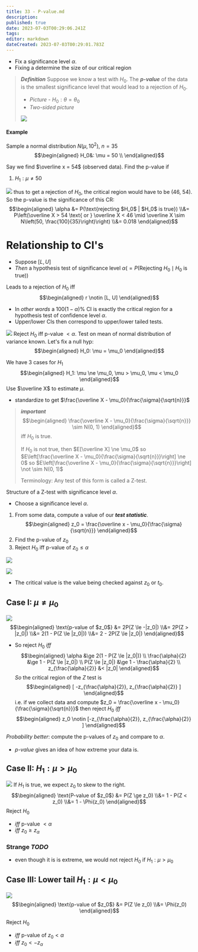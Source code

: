 ```yaml
---
title: 33 - P-value.md
description: 
published: true
date: 2023-07-03T00:29:06.241Z
tags: 
editor: markdown
dateCreated: 2023-07-03T00:29:01.783Z
---
```


- Fix a significance level $\alpha$.
- Fixing a determine the size of our critical region

> ***Definition***
> Suppose we know a test with $H_0$. The ***p-value*** of the data is the smallest significance level that would lead to a rejection of $H_0$.
> 
> - *Picture* - $H_0: \theta = \theta_0$
> - *Two-sided picture*
> 
> 
> ![](/images/20230702002723.png)

#### Example
Sample a normal distribution $N(\mu, 10^2)$, $n = 35$
$$\begin{aligned}
    H_0&: \mu = 50 \\
\end{aligned}$$

Say we find $\overline x = 54$ (observed data). Find the p-value if
1. $H_1:\mu \ne 50$

![](/images/20230702002747.png)
    thus to get a rejection of $H_0$, the critical region would have to be (46, 54). So the p-value is the significance of this CR:
$$\begin{aligned}
    \alpha &= P(\text{rejecting $H_0$ | $H_0$ is true})
    \\&=
        P\left(\overline X > 54 \text{ or } \overline X < 46 \mid \overline X \sim N\left(50, \frac{100}{35}\right)\right)
    \\&=
        0.018
\end{aligned}$$

# Relationship to CI's
- Suppose $[L, U]$
- *Then* a hypothesis test of significance level $\alpha(=P(\text{Rejecting } H_0 \mid H_0 \text{ is true}))$

Leads to a rejection of $H_0$ iff
$$\begin{aligned}
    r \notin [L, U]
\end{aligned}$$
- In *other words* a $100(1 - \alpha)\%$ CI is exactly the critical region for a hypothesis test of confidence level $\alpha$.
- Upper/lower CIs then correspond to upper/lower tailed tests.

![](/images/20230702002813.png)
Reject $H_0$ iff p-value $< \alpha$.
Test on mean of normal distribution of variance known.
Let's fix a null hyp:
$$\begin{aligned}
    H_0: \mu = \mu_0
\end{aligned}$$

We have 3 cases for $H_1$
$$\begin{aligned}
    H_1: \mu \ne \mu_0, \mu > \mu_0, \mu < \mu_0
\end{aligned}$$
Use $\overline X$ to estimate $\mu$.
- standardize to get $\frac{\overline X - \mu_0}{\frac{\sigma}{\sqrt{n}}}$

> ***important***
> $$\begin{aligned}
>     \frac{\overline X - \mu_0}{\frac{\sigma}{\sqrt{n}}} \sim N(0, 1)
> \end{aligned}$$
> iff $H_0$ is true.
> 
> If $H_0$ is not true, then $E[\overline X] \ne \mu_0$ so $E\left[\frac{\overline X - \mu_0}{\frac{\sigma}{\sqrt{n}}}\right] \ne 0$ so $E\left[\frac{\overline X - \mu_0}{\frac{\sigma}{\sqrt{n}}}\right] \not \sim N(0, 1)$
> 
> Terminology: Any test of this form is called a Z-test.

Structure of a Z-test with significance level $\alpha$.
- Choose a significance level $\alpha$.
1. From some data, compute a value of our ***test statistic***.
$$\begin{aligned}
    z_0 = \frac{\overline x - \mu_0}{\frac{\sigma}{\sqrt{n}}}
\end{aligned}$$
2. Find the p-value of $z_0$
3. Reject $H_0$ iff p-value of $z_0 \le \alpha$ 

![](/images/20221201142919.png)

![](/images/20221202140359.png)

- The critical value is the value being checked against $z_0$ or $t_0$.

## Case I: $\mu \ne \mu_0$

![](/images/20230702002855.png)
$$\begin{aligned}
    \text{p-value of $z_0$}
    &=
        2P(Z \le -|z_0|)
    \\&=
        2P(Z > |z_0|)
    \\&=
        2(1 - P(Z \le |z_0|))
    \\&=
        2 - 2P(Z \le |z_0|)
\end{aligned}$$

- So reject $H_0$ *iff*
$$\begin{aligned}
    \alpha &\ge 2(1 - P(Z \le |z_0|)) \\
    \frac{\alpha}{2} &\ge 1 - P(Z \le |z_0|) \\
    P(Z \le |z_0|) &\ge 1 - \frac{\alpha}{2} \\
    z_{\frac{\alpha}{2}} &< |z_0|
\end{aligned}$$
*So* the critical region of the $Z$ test is
$$\begin{aligned}
    [ -z_{\frac{\alpha}{2}}, z_{\frac{\alpha}{2}} ]
\end{aligned}$$
i.e. if we collect data and compute $z_0 = \frac{\overline x - \mu_0}{\frac{\sigma}{\sqrt{n}}}$ then reject $H_0$ *iff*
$$\begin{aligned}
    z_0 \notin [-z_{\frac{\alpha}{2}}, z_{\frac{\alpha}{2}} ]
\end{aligned}$$

*Probability better*: compute the p-values of $z_0$ and compare to $\alpha$.
- *p-value* gives an idea of how extreme your data is.

## Case II: $H_1: \mu > \mu_0$

![](/images/20230702002911.png)
If $H_1$ is true, we expect $z_0$ to skew to the right.
$$\begin{aligned}
    \text{P-value of $z_0$}
    &=
        P(Z \ge z_0)
    \\&=
        1 - P(Z < z_0)
    \\&=
        1 - \Phi(z_0)
\end{aligned}$$
Reject $H_0$
- *iff* p-value $<\alpha$
- *iff* $z_0 \ge z_\alpha$

### Strange ***TODO***
- even though it is is extreme, we would not reject $H_0$ if $H_1: \mu > \mu_0$

## Case III: Lower tail $H_1: \mu<\mu_0$

![](/images/20230702002939.png)
$$\begin{aligned}
    \text{p-value of $z_0$}
    &=
        P(Z \le z_0)
    \\&=
        \Phi(z_0)
\end{aligned}$$

Reject $H_0$ 
- *iff* p-value of $z_0 < \alpha$
- *iff* $z_0 < -z_\alpha$


